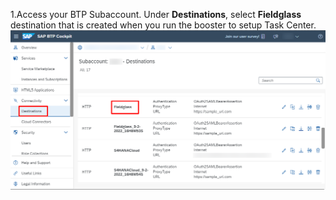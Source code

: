 1.Access your BTP Subaccount. Under **Destinations**, select **Fieldglass** destination that is created when you run the booster to setup Task Center.
<img src="images/D1.png" width="1000">
